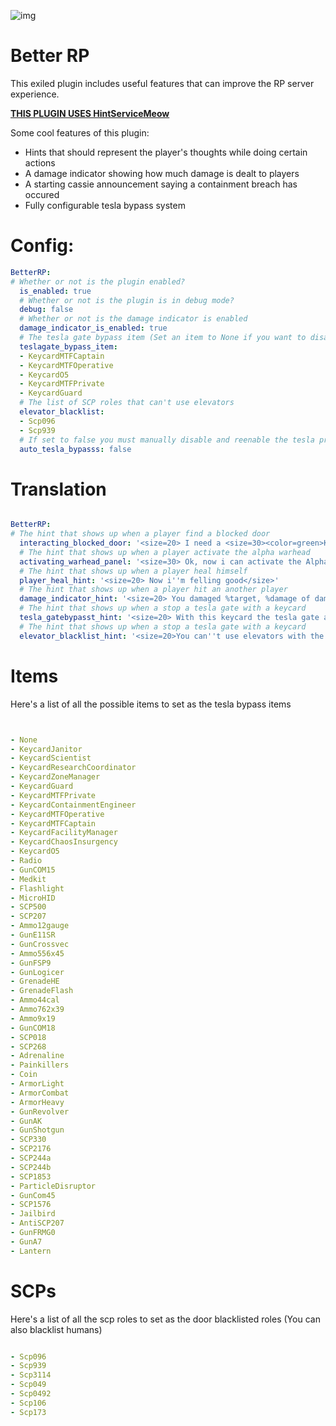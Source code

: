    ![img](https://img.shields.io/github/downloads/AleRabo/Better-RP/total.svg)

# Better RP
This exiled plugin includes useful features that can improve the RP server experience.

**[THIS PLUGIN USES HintServiceMeow](https://github.com/MeowServer/HintServiceMeow)**

Some cool features of this plugin:

- Hints that should represent the player's thoughts while doing certain actions
- A damage indicator showing how much damage is dealt to players
- A starting cassie announcement saying a containment breach has occured
- Fully configurable tesla bypass system


# Config:

```yml
BetterRP:
# Whether or not is the plugin enabled?
  is_enabled: true
  # Whether or not is the plugin is in debug mode?
  debug: false
  # Whether or not is the damage indicator is enabled
  damage_indicator_is_enabled: true
  # The tesla gate bypass item (Set an item to None if you want to disable it)
  teslagate_bypass_item:
  - KeycardMTFCaptain
  - KeycardMTFOperative
  - KeycardO5
  - KeycardMTFPrivate
  - KeycardGuard
  # The list of SCP roles that can't use elevators
  elevator_blacklist:
  - Scp096
  - Scp939
  # If set to false you must manually disable and reenable the tesla pressing T, if true the tesla automatically disables for the players with the bypass item
  auto_tesla_bypasss: false
  ```

# Translation

```yml

BetterRP:
# The hint that shows up when a player find a blocked door
  interacting_blocked_door: '<size=20> I need a <size=30><color=green>Key Card</color></size> to open this door</size>'
  # The hint that shows up when a player activate the alpha warhead
  activating_warhead_panel: '<size=30> Ok, now i can activate the Alpha Warhead</size>'
  # The hint that shows up when a player heal himself
  player_heal_hint: '<size=20> Now i''m felling good</size>'
  # The hint that shows up when a player hit an another player
  damage_indicator_hint: '<size=20> You damaged %target, %damage of damage caused</size>'
  # The hint that shows up when a stop a tesla gate with a keycard
  tesla_gatebypasst_hint: '<size=20> With this keycard the tesla gate are no longer a problem</size>'
  # The hint that shows up when a stop a tesla gate with a keycard
  elevator_blacklist_hint: '<size=20>You can''t use elevators with the role: %role</size>'

```

  # Items
Here's a list of all the possible items to set as the tesla bypass items

```yml


- None 
- KeycardJanitor 
- KeycardScientist 
- KeycardResearchCoordinator 
- KeycardZoneManager 
- KeycardGuard 
- KeycardMTFPrivate 
- KeycardContainmentEngineer 
- KeycardMTFOperative 
- KeycardMTFCaptain 
- KeycardFacilityManager 
- KeycardChaosInsurgency 
- KeycardO5 
- Radio 
- GunCOM15 
- Medkit 
- Flashlight 
- MicroHID 
- SCP500 
- SCP207 
- Ammo12gauge 
- GunE11SR 
- GunCrossvec 
- Ammo556x45 
- GunFSP9 
- GunLogicer 
- GrenadeHE 
- GrenadeFlash 
- Ammo44cal 
- Ammo762x39 
- Ammo9x19 
- GunCOM18 
- SCP018 
- SCP268 
- Adrenaline 
- Painkillers 
- Coin 
- ArmorLight 
- ArmorCombat 
- ArmorHeavy 
- GunRevolver 
- GunAK 
- GunShotgun 
- SCP330 
- SCP2176 
- SCP244a 
- SCP244b 
- SCP1853 
- ParticleDisruptor 
- GunCom45 
- SCP1576 
- Jailbird 
- AntiSCP207 
- GunFRMG0 
- GunA7 
- Lantern 

```

# SCPs
Here's a list of all the scp roles to set as the door blacklisted roles (You can also blacklist humans)

```yml

- Scp096 
- Scp939
- Scp3114
- Scp049
- Scp0492
- Scp106
- Scp173

```
